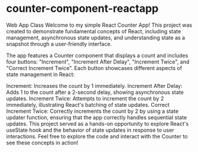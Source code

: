 # counter-component-reactapp
 Web App Class
Welcome to my simple React Counter App! This project was created to demonstrate fundamental concepts of React, including state management, asynchronous state updates, and understanding state as a snapshot through a user-friendly interface.

The app features a Counter component that displays a count and includes four buttons: "Increment", "Increment After Delay", "Increment Twice", and "Correct Increment Twice". Each button showcases different aspects of state management in React:

Increment: Increases the count by 1 immediately.
Increment After Delay: Adds 1 to the count after a 2-second delay, showing asynchronous state updates.
Increment Twice: Attempts to increment the count by 2 immediately, illustrating React's batching of state updates.
Correct Increment Twice: Correctly increments the count by 2 by using a state updater function, ensuring that the app correctly handles sequential state updates.
This project served as a hands-on opportunity to explore React's useState hook and the behavior of state updates in response to user interactions. Feel free to explore the code and interact with the Counter to see these concepts in action!

